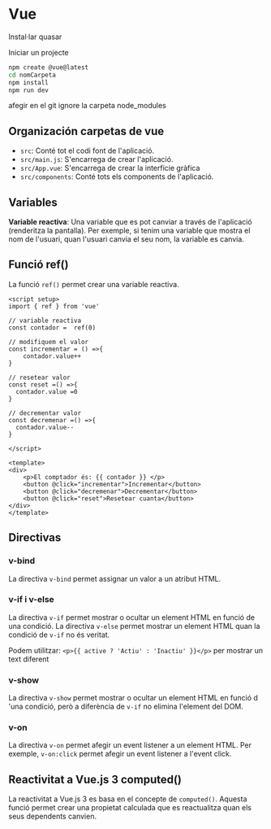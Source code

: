 # Vue

Instal·lar quasar

Iniciar un projecte

```bash
npm create @vue@latest
cd nomCarpeta
npm install
npm run dev
```

afegir en el git ignore la carpeta node_modules

## Organización carpetas de vue

- `src`: Conté tot el codi font de l'aplicació.
- `src/main.js`: S'encarrega de crear l'aplicació.
- `src/App.vue`: S'encarrega de crear la interfície gràfica
- `src/components`: Conté tots els components de l'aplicació.

## Variables

**Variable reactiva**:  Una variable que es pot canviar a través de l'aplicació (renderitza la pantalla).  Per exemple, si tenim una variable que mostra el nom de l'usuari, quan l'usuari canvia el seu nom, la variable es canvia.

## Funció ref()

La funció `ref()` permet crear una variable reactiva.

```vue
<script setup>
import { ref } from 'vue'

// variable reactiva
const contador =  ref(0)

// modifiquem el valor
const incrementar = () =>{
    contador.value++
}

// resetear valor
const reset =() =>{
  contador.value =0
}

// decrementar valor
const decremenar =() =>{
  contador.value--
}

</script>

<template>
<div>
    <p>El comptador és: {{ contador }} </p>
    <button @click="incrementar">Incrementar</button>
    <button @click="decremenar">Decrementar</button>
    <button @click="reset">Resetear cuanta</button>
</div>
</template>

```

## Directivas

### v-bind

La directiva `v-bind` permet assignar un valor a un atribut HTML.

### v-if i v-else

La directiva `v-if` permet mostrar o ocultar un element HTML en funció de una condició. La directiva `v-else` permet mostrar un element HTML quan la condició de `v-if` no és veritat.

Podem utilitzar: `<p>{{ active ? 'Actiu' : 'Inactiu' }}</p>` per mostrar un text diferent

### v-show

La directiva `v-show` permet mostrar o ocultar un element HTML en funció d 'una condició, però a diferència de `v-if` no elimina l'element del DOM.

### v-on

La directiva `v-on` permet afegir un event listener a un element HTML. Per exemple, `v-on:click` permet afegir un event listener a l'event click.

## Reactivitat a Vue.js 3 computed()

La reactivitat a Vue.js 3 es basa en el concepte de `computed()`. Aquesta funció permet crear una propietat calculada que es reactualitza  quan els seus dependents canvien.
